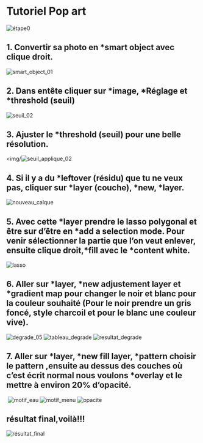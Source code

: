 # Tutoriel Pop art

 <img/>![étape0](https://user-images.githubusercontent.com/93718420/142435866-8eaaebb0-e755-4a0f-bc82-ae462daee573.png)

## 1. Convertir sa photo en *smart object avec clique droit.
<img/>![smart_object_01](https://user-images.githubusercontent.com/93718420/142436623-5c50bbe8-1bb1-49c4-8f80-bea0489df55d.png)

## 2. Dans entête cliquer sur *image, *Réglage et *threshold (seuil)
<img/>![seuil_02](https://user-images.githubusercontent.com/93718420/142436871-0a1990eb-1567-46f6-be78-3e04f156a3c5.png)

## 3. Ajuster le *threshold (seuil) pour une belle résolution.
<img/![seuil_applique_02](https://user-images.githubusercontent.com/93718420/142437034-b480cf8d-d17c-4b11-8c5c-a9df24c3c92b.png)

## 4. Si il y a du *leftover (résidu) que tu ne veux pas, cliquer sur *layer (couche), *new, *layer.
<img/>![nouveau_calque](https://user-images.githubusercontent.com/93718420/142438402-483ab06a-677a-49e7-865d-ebdf57eb7ab6.png)

## 5. Avec cette *layer prendre le lasso polygonal et être sur d’être en *add a selection mode. Pour venir sélectionner la partie que l’on veut enlever, ensuite clique droit,*fill avec le *content white.
<img/>![lasso](https://user-images.githubusercontent.com/93718420/142437727-0e5d1124-3727-4a16-929b-ab996bc5d102.png)

## 6. Aller sur *layer, *new adjustement layer et *gradient map pour changer le noir et blanc pour la couleur souhaité (Pour le noir prendre un gris foncé, style charcoil et pour le blanc une couleur vive). 
<img/>![degrade_05](https://user-images.githubusercontent.com/93718420/142438841-e48e23be-d2b5-4cdc-b448-3162e1e87931.png)
<img/>![tableau_degrade](https://user-images.githubusercontent.com/93718420/142439004-f64dbb3d-4054-4463-b46c-f0862845851e.png)
<img/>![resultat_degrade](https://user-images.githubusercontent.com/93718420/142439262-35eb1a6f-f4e0-41c8-8999-66e58998edf9.png)

## 7. Aller sur *layer, *new fill layer, *pattern choisir le pattern ,ensuite au dessus des couches où c’est écrit normal nous voulons *overlay et le mettre à environ 20% d’opacité.
<img/> ![motif_eau](https://user-images.githubusercontent.com/93718420/142439824-bb8b5a49-f68c-4267-8b05-3f72f5470f04.png)
<img/>![motif_menu](https://user-images.githubusercontent.com/93718420/142440091-e4f86b27-aeda-4abd-8420-63a149dae603.png)
<img/>![opacite](https://user-images.githubusercontent.com/93718420/142443365-9780aadc-2e80-461c-922b-7a2f5b24439a.png)


## résultat final,voilà!!!
<img/>![résultat_final](https://user-images.githubusercontent.com/93718420/142440335-74cfe4e0-05a6-4930-a5e4-b2112ca2f1d2.png)

